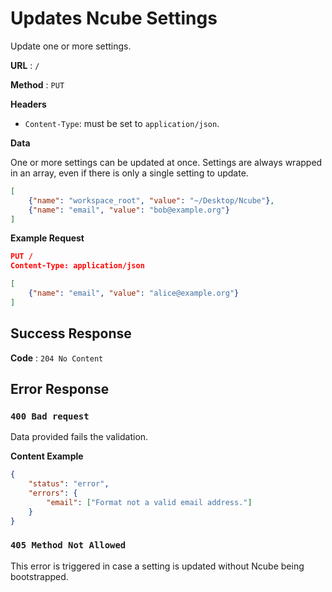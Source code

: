# Updates Ncube Settings

Update one or more settings.

**URL** : `/`

**Method** : `PUT`

**Headers**

- `Content-Type`: must be set to `application/json`.

**Data**

One or more settings can be updated at once. Settings are always wrapped in an
array, even if there is only a single setting to update.

```json
[
    {"name": "workspace_root", "value": "~/Desktop/Ncube"},
    {"name": "email", "value": "bob@example.org"}
]
```

**Example Request**

```json
PUT /
Content-Type: application/json

[
    {"name": "email", "value": "alice@example.org"}
]
```

## Success Response

**Code** : `204 No Content`

## Error Response

### `400 Bad request`

Data provided fails the validation.

**Content Example**

```json
{
    "status": "error",
    "errors": {
        "email": ["Format not a valid email address."]
    }
}
```

### `405 Method Not Allowed`

This error is triggered in case a setting is updated without Ncube being
bootstrapped.
